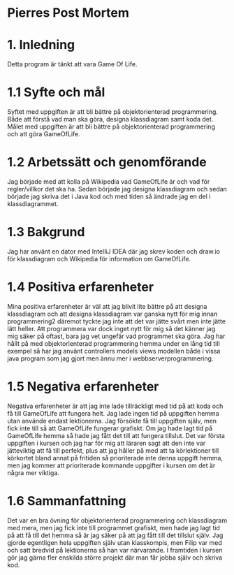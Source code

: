# Pierres Post Mortem

# 1. Inledning
Detta program är tänkt att vara Game Of Life.

# 1.1 Syfte och mål
Syftet med uppgiften är att bli bättre på objektorienterad
programmering. Både att förstå vad man ska göra, designa klassdiagram samt koda det.
Målet med uppgiften är att bli bättre på objektorienterad
programmering och att göra GameOfLife.

# 1.2 Arbetssätt och genomförande
Jag började med att kolla på Wikipedia vad GameOfLife är
och vad för regler/villkor det ska ha. Sedan började jag
designa klassdiagram och sedan började jag skriva det i 
Java kod och med tiden så ändrade jag en del i klassdiagrammet.


# 1.3 Bakgrund
Jag har använt en dator med IntelliJ IDEA där jag skrev koden
och draw.io för klassdiagram och Wikipedia för information om
GameOfLife.


# 1.4 Positiva erfarenheter
Mina positiva erfarenheter är väl att jag blivit lite bättre
på att designa klassdiagram och att designa klassdiagram
var ganska nytt för mig innan programmering2 däremot tyckte
jag inte att det var jätte svårt men inte jätte lätt heller.
Att programmera var dock inget nytt för mig så det känner
jag mig säker på oftast, bara jag vet ungefär vad programmet
ska göra. Jag har hållt på med objektorienterad
programmering hemma under en lång tid till exempel så har jag använt
controllers models views modellen både i vissa java program
som jag gjort men ännu mer i webbserverprogrammering.


# 1.5 Negativa erfarenheter
Negativa erfarenheter är att jag inte lade tillräckligt med
tid på att koda och få till GameOfLife att fungera helt.
Jag lade ingen tid på uppgiften hemma utan använde endast
lektionerna. Jag försökte få till uppgiften själv, men fick
inte till så att GameOfLife fungerar grafiskt. Om jag hade
lagt tid på GameOfLife hemma så hade jag fått det till att
fungera tillslut. Det var första uppgiften i kursen och
jag har för mig att läraren sagt att den inte var jätteviktig
att få till perfekt, plus att jag håller på med att ta körlektioner
till körkortet bland annat på fritiden så prioriterade inte
denna uppgift hemma, men jag kommer att prioriterade kommande
uppgifter i kursen om det är några mer viktiga.

# 1.6 Sammanfattning
Det var en bra övning för objektorienterad programmering och
klassdiagram med mera, men jag fick inte till programmet
grafiskt, men hade jag lagt tid på att få till det hemma
så är jag säker på att jag fått till det tillslut själv.
Jag gjorde egentligen hela uppgiften själv utan klasskompis,
men Filip var med och satt bredvid på lektionerna så han
var närvarande. I framtiden i kursen gör jag gärna fler 
enskilda större projekt där man får jobba själv
och skriva kod.
